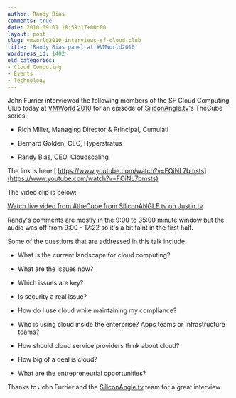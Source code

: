 ```yaml
---
author: Randy Bias
comments: true
date: 2010-09-01 18:59:17+00:00
layout: post
slug: vmworld2010-interviews-sf-cloud-club
title: 'Randy Bias panel at #VMWorld2010'
wordpress_id: 1402
old_categories:
- Cloud Computing
- Events
- Technology
---
```


John Furrier interviewed the following members of the SF Cloud Computing Club today at [VMWorld 2010](http://www.vmworld.com/community/conferences/2010/) for an episode of [SiliconAngle.tv](http://www.siliconangle.tv)'s TheCube series.



	
  * Rich Miller, Managing Director & Principal, Cumulati

	
  * Bernard Golden, CEO, Hyperstratus

	
  * Randy Bias, CEO, Cloudscaling


The link is here:[ https://www.youtube.com/watch?v=FOiNL7bmsts](https://www.youtube.com/watch?v=FOiNL7bmsts)


The video clip is below:






[Watch live video from #theCube from SiliconANGLE.tv on Justin.tv](http://www.justin.tv/nicefishfilms#r=fSNRuxY~&s=em)

Randy's comments are mostly in the 9:00 to 35:00 minute window but the audio was off from 9:00 - 17:22 so it's a bit faint in the first half.

Some of the questions that are addressed in this talk include:



	
  * What is the current landscape for cloud computing?

	
  * What are the issues now?

	
  * Which issues are key?

	
  * Is security a real issue?

	
  * How do I use cloud while maintaining my compliance?

	
  * Who is using cloud inside the enterprise? Apps teams or Infrastructure teams?

	
  * How should cloud service providers think about cloud?

	
  * How big of a deal is cloud?

	
  * What are the entrepreneurial opportunities?


Thanks to John Furrier and the [SiliconAngle.tv](http://www.siliconangle.tv) team for a great interview.
